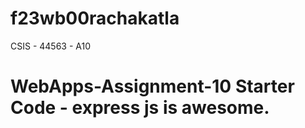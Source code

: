 # f23wb00rachakatla
CSIS - 44563 - A10
# WebApps-Assignment-10 Starter Code - express js is awesome.
